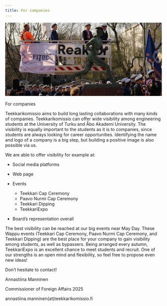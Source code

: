 ```yaml
---
title: For companies
---
```

![](yrityksille-paavo.jpg)

For companies

Teekkarikomissio aims to build long lasting collaborations with many kinds of companies. Teekkarikomissio can offer wide visibility among engineering students at the University of Turku and Åbo Akademi University. The visibility is equally important to the students as it is to companies, since students are always looking for career opportunities. Identifying the name and logo of a company is a big step, but building a positive image is also possible via us.

We are able to offer visibility for example at:

* Social media platforms
* Web page
* Events

  * Teekkari Cap Ceremony
  * Paavo Nurmi Cap Ceremony
  * Teekkari Dipping
  * TeekkariExpo
* Board’s representation overall

The best visibility can be reached at our big events near May Day. These Wappu events (Teekkari Cap Ceremony, Paavo Nurmi Cap Ceremony, and Teekkari Dipping) are the best place for your company to gain visibility among students, as well as bypassers. Being arranged every autumn, TeekkariExpo is an excellent chance to meet students and recruit. One of our strengths is an open mind and flexibility, so feel free to propose even new ideas!

Don’t hesitate to contact!

Annastiina Manninen

Commissioner of Foreign Affairs 2025

annastiina.manninen(at)teekkarikomissio.fi
